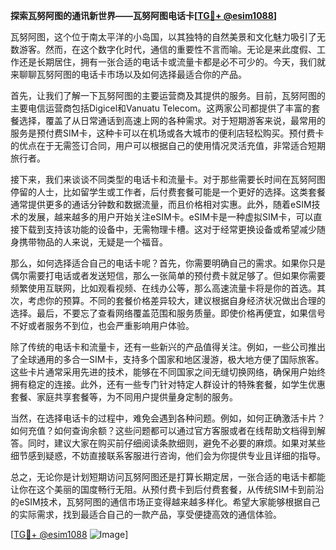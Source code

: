 **探索瓦努阿图的通讯新世界——瓦努阿图电话卡[[TG💪+ @esim1088](https://t.me/s/esim1088)]**

瓦努阿图，这个位于南太平洋的小岛国，以其独特的自然美景和文化魅力吸引了无数游客。然而，在这个数字化时代，通信的重要性不言而喻。无论是来此度假、工作还是长期居住，拥有一张合适的电话卡或流量卡都是必不可少的。今天，我们就来聊聊瓦努阿图的电话卡市场以及如何选择最适合你的产品。

首先，让我们了解一下瓦努阿图的主要运营商及其提供的服务。目前，瓦努阿图的主要电信运营商包括Digicel和Vanuatu Telecom。这两家公司都提供了丰富的套餐选择，覆盖了从日常通话到高速上网的各种需求。对于短期游客来说，最常用的服务是预付费SIM卡，这种卡可以在机场或各大城市的便利店轻松购买。预付费卡的优点在于无需签订合同，用户可以根据自己的使用情况灵活充值，非常适合短期旅行者。

接下来，我们来谈谈不同类型的电话卡和流量卡。对于那些需要长时间在瓦努阿图停留的人士，比如留学生或工作者，后付费套餐可能是一个更好的选择。这类套餐通常提供更多的通话分钟数和数据流量，而且价格相对实惠。此外，随着eSIM技术的发展，越来越多的用户开始关注eSIM卡。eSIM卡是一种虚拟SIM卡，可以直接下载到支持该功能的设备中，无需物理卡槽。这对于经常更换设备或希望减少随身携带物品的人来说，无疑是一个福音。

那么，如何选择适合自己的电话卡呢？首先，你需要明确自己的需求。如果你只是偶尔需要打电话或者发送短信，那么一张简单的预付费卡就足够了。但如果你需要频繁使用互联网，比如观看视频、在线办公等，那么高速流量卡将是你的首选。其次，考虑你的预算。不同的套餐价格差异较大，建议根据自身经济状况做出合理的选择。最后，不要忘了查看网络覆盖范围和服务质量。即使价格再便宜，如果信号不好或者服务不到位，也会严重影响用户体验。

除了传统的电话卡和流量卡，还有一些新兴的产品值得关注。例如，一些公司推出了全球通用的多合一SIM卡，支持多个国家和地区漫游，极大地方便了国际旅客。这些卡片通常采用先进的技术，能够在不同国家之间无缝切换网络，确保用户始终拥有稳定的连接。此外，还有一些专门针对特定人群设计的特殊套餐，如学生优惠套餐、家庭共享套餐等，为不同用户提供量身定制的服务。

当然，在选择电话卡的过程中，难免会遇到各种问题。例如，如何正确激活卡片？如何充值？如何查询余额？这些问题都可以通过官方客服或者在线帮助文档得到解答。同时，建议大家在购买前仔细阅读条款细则，避免不必要的麻烦。如果对某些细节感到疑惑，不妨直接联系客服进行咨询，他们会为你提供专业且详细的指导。

总之，无论你是计划短期访问瓦努阿图还是打算长期定居，一张合适的电话卡都能让你在这个美丽的国度畅行无阻。从预付费卡到后付费套餐，从传统SIM卡到前沿的eSIM技术，瓦努阿图的通信市场正变得越来越多样化。希望大家能够根据自己的实际需求，找到最适合自己的一款产品，享受便捷高效的通信体验。

[[TG💪+ @esim1088](https://t.me/s/esim1088) ![Image](https://i.postimg.cc/4NQfJmqS/Snipaste-2025-05-13-00-14-12.png)]